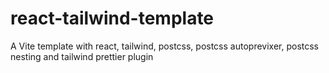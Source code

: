 # react-tailwind-template
A Vite template with react, tailwind, postcss, postcss autoprevixer, postcss nesting and tailwind prettier plugin
